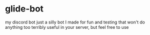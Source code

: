 # glide-bot
my discord bot
just a silly bot I made for fun and testing that won't do anything too terribly useful in your server, but feel free to use
